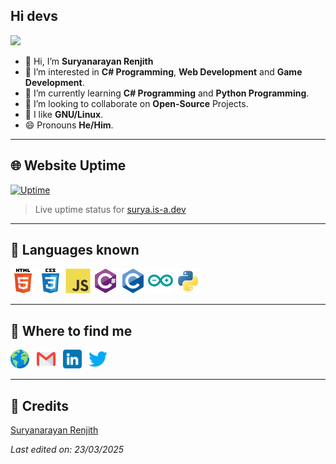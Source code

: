 ## Hi devs

<p align="left">
 <img src="https://readme-typing-svg.herokuapp.com/?lines=Welcome+to+my+GitHub+Profile!&center=true&width=360&height=30&weight=900&random=true&color=FFFFFF">
</p>

- 👋 Hi, I’m **Suryanarayan Renjith**
- 👀 I’m interested in **C# Programming**, **Web Development** and **Game Development**.
- 🌱 I’m currently learning **C# Programming** and **Python Programming**.
- 👀 I’m looking to collaborate on **Open-Source** Projects.
- 🐧 I like **GNU/Linux**.
- 😄 Pronouns **He/Him**.

---

## 🌐 Website Uptime

[![Uptime](https://img.shields.io/endpoint?url=https://raw.githubusercontent.com/suryanarayanrenjith/suryanarayanrenjith/main/.github/status.json&label=Website%20Uptime)](https://surya.is-a.dev)

> Live uptime status for [surya.is-a.dev](https://surya.is-a.dev)

---

## 🧠 Languages known

<p>
<img src="https://raw.githubusercontent.com/devicons/devicon/1119b9f84c0290e0f0b38982099a2bd027a48bf1/icons/html5/html5-original-wordmark.svg" width="40px">
<img src="https://raw.githubusercontent.com/devicons/devicon/1119b9f84c0290e0f0b38982099a2bd027a48bf1/icons/css3/css3-original-wordmark.svg" width="40px">
<img src="https://raw.githubusercontent.com/devicons/devicon/1119b9f84c0290e0f0b38982099a2bd027a48bf1/icons/javascript/javascript-original.svg" width="40px">
<img src="https://raw.githubusercontent.com/devicons/devicon/1119b9f84c0290e0f0b38982099a2bd027a48bf1/icons/csharp/csharp-original.svg" width="40px">
<img src="https://raw.githubusercontent.com/devicons/devicon/1119b9f84c0290e0f0b38982099a2bd027a48bf1/icons/c/c-original.svg" width="40px">
<img src="https://raw.githubusercontent.com/devicons/devicon/1119b9f84c0290e0f0b38982099a2bd027a48bf1/icons/arduino/arduino-original.svg" width="40px">
<img src="https://raw.githubusercontent.com/devicons/devicon/1119b9f84c0290e0f0b38982099a2bd027a48bf1/icons/python/python-original.svg" width="40px">
</p>

---

## 📡 Where to find me

<p align='left'>
   <a href="https://surya.is-a.dev/" target="_blank"><img height="30" src="./icons/earth.png"></a>
   &nbsp;&nbsp;<a href="https://surya.is-a.dev/Goto/?id=mail" target="_blank"><img height="30" src="./icons/gmail.png"></a>      
   &nbsp;&nbsp;<a href="https://surya.is-a.dev/Goto/?id=linkedin" target="_blank"><img height="30" src="./icons/linkedin.png"></a>
   &nbsp;&nbsp;<a href="https://surya.is-a.dev/Goto/?id=twitter" target="_blank"><img height="30" src="./icons/twitter.png"></a>
</p>

---

## 🪪 Credits

[Suryanarayan Renjith](https://github.com/suryanarayanrenjith)

_Last edited on: 23/03/2025_
